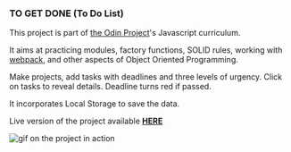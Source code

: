 ### TO GET DONE (To Do List)

This project is part of [the Odin Project](https://www.theodinproject.com/)'s Javascript curriculum. 

It aims at practicing modules, factory functions, SOLID rules, working with [webpack](https://webpack.js.org/), and other aspects of Object Oriented Programming.

Make projects, add tasks with deadlines and three levels of urgency. Click on tasks to reveal details. Deadline turns red if passed.

It incorporates Local Storage to save the data.

Live version of the project available **[HERE](https://kikupiku.github.io/to-do-list/)**

![gif on the project in action](https://res.cloudinary.com/kikupiku/image/upload/v1597065130/project-gifs/to-do-list_msitq0.gif)